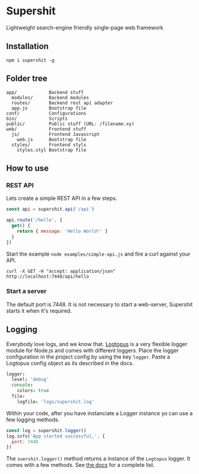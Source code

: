 Supershit
=========

Lightweight search-engine friendly single-page web framework

## Installation

```shell
npm i supershit -g
```


Folder tree
-----------

```
app/            Backend stuff
  modules/      Backend modules
  routes/       Backend rest api adapter
  app.js        Bootstrap file
conf/           Configurations
bin/            Scripts
public/         Public stuff (URL: /filename.xy)
web/            Frontend stuff
  js/           Frontend Javascript
    web.js      Bootstrap file
  styles/       Frontend styls
    styles.styl Bootstrap file
```
## How to use

### REST API

Lets create a simple REST API in a few steps.

```js
const api = supershit.api('/api')

api.route('/hello', {
  get() {
    return { message: 'Hello World!' }
  }
})
```

Start the example `node examples/simple-api.js` and fire a curl against your API.

```curl
curl -X GET -H "accept: application/json" http://localhost:7448/api/hello
```

### Start a server

The default port is 7448. It is not necessary to start a web-server, Supershit starts it when it's required.

## Logging

Everybody love logs, and we know that. [Logtopus](https://github.com/Andifeind/logtopus) is a very flexible logger module for Node.js and comes with different loggers. Place the logger configuration in the project config by using the key `logger`. Paste a Logtopus config object as its described in the docs.

```coffee
logger:
  level: 'debug'
  console:
    colors: true
  file:
    logfile: 'logs/supershit.log'
```

Within your code, after you have instanciate a Logger instance yo can use a few logging methods.

```js
const log = supershit.logger()
log.info('App started successful,', {
  port: 7448
})
```

The `suershit.logger()` method returns a instance of the `Logtopus` logger. It comes with a few methods. See [the docs](https://github.com/andifeind/logtopuss) for a complete list.
